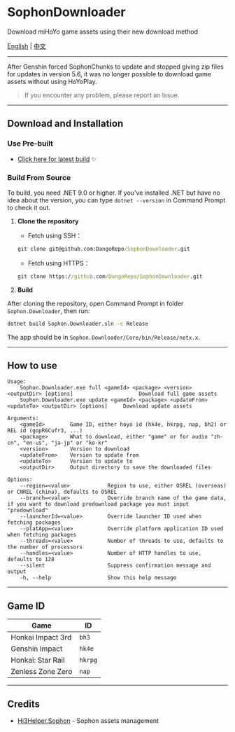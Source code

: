 # SophonDownloader

Download miHoYo game assets using their new download method

[English][p:en-us] | [中文][p:zh-cn]

---

After Genshin forced SophonChunks to update and stopped giving zip files for updates in version 5.6, it was no longer possible to download game assets without using HoYoPlay.

> If you encounter any problem, please report an Issue.

---

## Download and Installation

### Use Pre-built

- [Click here for latest build](https://github.com/DangoRepo/SophonDownloader/releases) ✨

### Build From Source

To build, you need .NET 9.0 or higher. If you've installed .NET but have no idea about the version, you can type `dotnet --version` in Command Prompt to check it out.

1. **Clone the repository**

    - Fetch using SSH：

    ``` cmd
    git clone git@github.com:DangoRepo/SophonDownloader.git
    ```

    - Fetch using HTTPS：

    ``` cmd
    git clone https://github.com/DangoRepo/SophonDownloader.git
    ```

2. **Build**

After cloning the repository, open Command Prompt in folder `Sophon.Downloader`, then run:

``` cmd
dotnet build Sophon.Downloader.sln -c Release
```

The app should be in `Sophon.Downloader/Core/bin/Release/netx.x`.

---

## How to use

```
Usage:
    Sophon.Downloader.exe full <gameId> <package> <version> <outputDir> [options]                     Download full game assets
    Sophon.Downloader.exe update <gameId> <package> <updateFrom> <updateTo> <outputDir> [options]     Download update assets

Arguments:
    <gameId>        Game ID, either hoyo id (hk4e, hkrpg, nap, bh2) or REL id (gopR6Cufr3, ...)
    <package>       What to download, either "game" or for audio "zh-cn", "en-us", "ja-jp" or "ko-kr"
    <version>       Version to download
    <updateFrom>    Version to update from
    <updateTo>      Version to update to
    <outputDir>     Output directory to save the downloaded files

Options:
    --region=<value>            Region to use, either OSREL (overseas) or CNREL (china), defaults to OSREL
    --branch=<value>            Override branch name of the game data, if you want to download predownload package you must input "predownload"
    --launcherId=<value>        Override launcher ID used when fetching packages
    --platApp=<value>           Override platform application ID used when fetching packages
    --threads=<value>           Number of threads to use, defaults to the number of processors
    --handles=<value>           Number of HTTP handles to use, defaults to 128
    --silent                    Suppress confirmation message and output
    -h, --help                  Show this help message
```

---

## Game ID

| Game | ID |
| - | - |
| Honkai Impact 3rd | `bh3` |
| Genshin Impact | `hk4e` |
| Honkai: Star Rail | `hkrpg` |
| Zenless Zone Zero | `nap` |

---

## Credits

- [Hi3Helper.Sophon](https://github.com/CollapseLauncher/Hi3Helper.Sophon) - Sophon assets management

[p:en-us]: README.md
[p:zh-cn]: README_zh-cn.md
